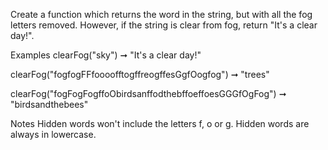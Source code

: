 Create a function which returns the word in the string, but with all the fog letters removed. However, if the string is clear from fog, return "It's a clear day!".

Examples
clearFog("sky") ➞ "It's a clear day!"

clearFog("fogfogFFfoooofftogffreogffesGgfOogfog") ➞ "trees"

clearFog("fogFogFogffoObirdsanffodthebffoeffoesGGGfOgFog") ➞ "birdsandthebees"

Notes
Hidden words won't include the letters f, o or g.
Hidden words are always in lowercase.
